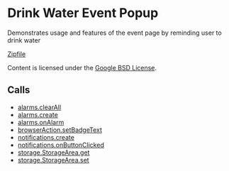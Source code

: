 
Drink Water Event Popup
=======

Demonstrates usage and features of the event page by reminding user to drink water

[Zipfile](http://developer.chrome.com/extensions/examples/api/water_alarm_notification.zip)

Content is licensed under the [Google BSD License](https://developers.google.com/open-source/licenses/bsd).

Calls
-----

* [alarms.clearAll](https://developer.chrome.com/extensions/alarms#method-clearAll)
* [alarms.create](https://developer.chrome.com/extensions/alarms#method-create)
* [alarms.onAlarm](https://developer.chrome.com/extensions/alarms#event-onAlarm)
* [browserAction.setBadgeText](https://developer.chrome.com/extensions/browserAction#method-setBadgeText)
* [notifications.create](https://developer.chrome.com/extensions/notifications#method-create)
* [notifications.onButtonClicked](https://developer.chrome.com/extensions/notifications#event-onButtonClicked)
* [storage.StorageArea.get](https://developer.chrome.com/extensions/storage#method-StorageArea-get)
* [storage.StorageArea.set](https://developer.chrome.com/extensions/storage#method-StorageArea-set)